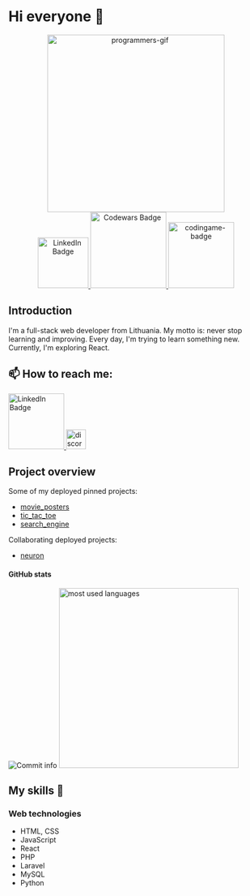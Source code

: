 # Hi everyone :wave:

<div id="header" align="center">
  <img src="https://media.giphy.com/media/ftXMlzefZ1FCzFhLu4/giphy.gif" width="350" alt="programmers-gif"/>
</div>

<div id="badges" align="center">
  <a href="https://www.linkedin.com/in/art%C5%ABras-drozdovas-2a76ba201/">
    <img src="https://img.shields.io/badge/LinkedIn-blue?style=for-the-badge&logo=linkedin&logoColor=white" width="100" alt="LinkedIn Badge"/>
  </a>
  <a href="https://www.codewars.com/users/Arturas1989">
    <img src="https://www.codewars.com/users/Arturas1989/badges/micro" width="150" alt="Codewars Badge"/>
  </a>
  <a href="https://www.codingame.com/profile/a274f4dfc2a439690436c259e7ab3fbf5153964"><img src="https://i.ibb.co/yn4Xtqv/codingame-badge.jpg" width="130" alt="codingame-badge"></a><br />
</div>



## Introduction

I'm a full-stack web developer from Lithuania. My motto is: never stop learning and improving. Every day, I'm trying to learn something new. Currently, I'm exploring React.

## 📫 How to reach me: 
<a href="https://www.linkedin.com/in/art%C5%ABras-drozdovas-2a76ba201/">
    <img src="https://img.shields.io/badge/LinkedIn-blue?style=for-the-badge&logo=linkedin&logoColor=white" width="110" alt="LinkedIn Badge"/>
  </a>
<a href="https://discord.com/users/494713592105664514/"><img src="https://seeklogo.com/images/D/discord-color-logo-E5E6DFEF80-seeklogo.com.png" width="39" alt="discord-badge"></a>

## Project overview

Some of my deployed pinned projects:

- [movie_posters](https://arturas1989.github.io/movie_posters/)
- [tic_tac_toe](https://arturas1989.github.io/tic_tac_toe/)
- [search_engine](https://arturas1989.github.io/search_engine/)

Collaborating deployed projects:

- [neuron](https://front-end-by-rimantas.github.io/21-grupe-portfolio-neuron/)

#### GitHub stats 

<div align="left">
    <img src="https://github-readme-stats.vercel.app/api?username=Arturas1989&show_icons=true&count_private=true" alt="Commit info">
    <img src="https://github-readme-stats.vercel.app/api/top-langs?username=Arturas1989&show_icons=true&locale=en&layout=compact" alt="most used languages" width="355" />
</div>

## My skills 📜

### Web technologies

- HTML, CSS
- JavaScript
- React
- PHP
- Laravel
- MySQL
- Python